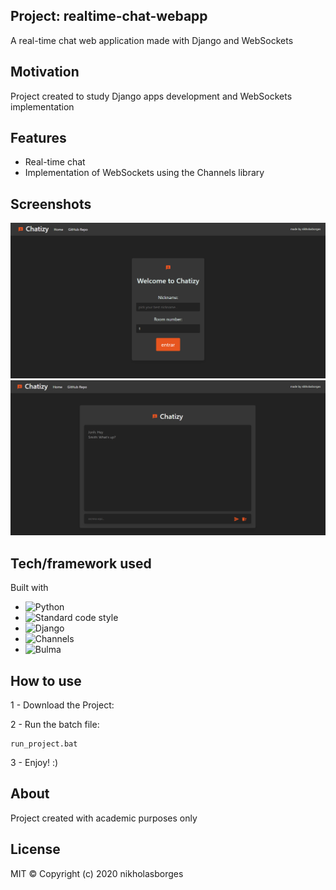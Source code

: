 ## Project: realtime-chat-webapp
A real-time chat web application made with Django and WebSockets

## Motivation
Project created to study Django apps development and WebSockets implementation

## Features

- Real-time chat
- Implementation of WebSockets using the Channels library

## Screenshots

![screenshot](resources/print_1.png)
![screenshot](resources/print_2.png)

## Tech/framework used

Built with

- ![Python](https://img.shields.io/badge/Python-v3.9-yellow)
- ![Standard code style](https://img.shields.io/badge/Code%20Style-standard-orange)
- ![Django](https://img.shields.io/badge/Django-https%3A%2F%2Fwww.djangoproject.com-yellow)
- ![Channels](https://img.shields.io/badge/Channels-https%3A%2F%2Fchannels.readthedocs.io%2Fen%2Fstable%2F-orange)
- ![Bulma](https://img.shields.io/badge/Bulma-https%3A%2F%2Fbulma.io-green)

## How to use

1 - Download the Project:

2 - Run the batch file:
```
run_project.bat
```
3 - Enjoy! :)

## About

Project created with academic purposes only

## License

MIT © Copyright (c) 2020 nikholasborges
